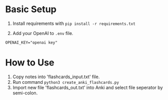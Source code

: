 
# Basic Setup

1. Install requirements with `pip install -r requirements.txt`


2. Add your OpenAI to `.env` file.

```
OPENAI_KEY="openai key"
```

# How to Use

1. Copy notes into 'flashcards_input.txt' file. 
2. Run command `python3 create_anki_flashcards.py`
3. Import new file 'flashcards_out.txt' into Anki and select file seperator by semi-colon.